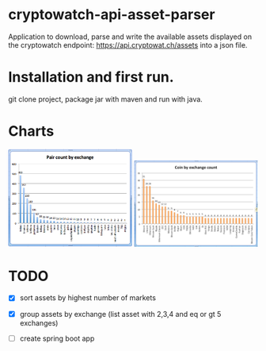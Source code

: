 # cryptowatch-api-asset-parser

Application to download, parse and write the available assets displayed on the
cryptowatch endpoint: https://api.cryptowat.ch/assets into a json file.

# Installation and first run.
git clone project, package jar with maven and run with java. 

# Charts 
<img width="250" alt="number of coins by exchange" src="charts/pair-count-by-exchange.png">
<img width="250" alt="number of coins by exchange" src="charts/coin-by-exchange-count.png">

# TODO
- [x] sort assets by highest number of markets
- [x] group assets by exchange (list asset with 2,3,4 and eq or gt 5 exchanges)
- [ ] create spring boot app

